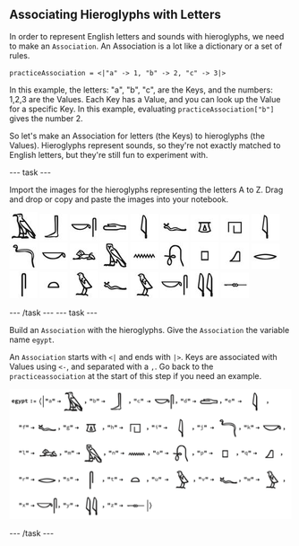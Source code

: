 ## Associating Hieroglyphs with Letters

In order to represent English letters and sounds with hieroglyphs, we need to make an `Association`. An Association is a lot like a dictionary or a set of rules.   

```
practiceAssociation = <|"a" -> 1, "b" -> 2, "c" -> 3|>
```
In this example, the letters: "a", "b", "c", are the Keys, and the numbers: 1,2,3 are the Values. Each Key has a Value, and you can look up the Value for a specific Key. In this example, evaluating `practiceAssociation["b"]` gives the number 2.

So let's make an Association for letters (the Keys) to hieroglyphs (the Values). Hieroglyphs represent sounds, so they're not exactly matched to English letters, but they're still fun to experiment with.

--- task ---

Import the images for the hieroglyphs representing the letters A to Z. Drag and drop or copy and paste the images into your notebook.

![a](images/a.png)
![b](images/b.png)
![c](images/c.png)
![d](images/d.png)
![e](images/e.png)
![f](images/f.png)
![g](images/g.png)
![h](images/h.png)
![i](images/i.png)
![j](images/j.png)
![k](images/k.png)
![l](images/l.png)
![m](images/m.png)
![n](images/n.png)
![o](images/o.png)
![p](images/p.png)
![q](images/q.png)
![r](images/r.png)
![s](images/s.png)
![t](images/t.png)
![u](images/u.png)
![v](images/v.png)
![w](images/w.png)
![x](images/x.png)
![y](images/y.png)
![z](images/z.png)

--- /task ---
--- task ---

Build an `Association` with the hieroglyphs. Give the `Association` the variable name `egypt`.

An `Association` starts with `<|` and ends with `|>`. Keys are associated with Values using `<-`, and separated with a `,`. Go back to the `practiceassociation` at the start of this step if you need an example.

![build an association](images/association.png)

--- /task ---
